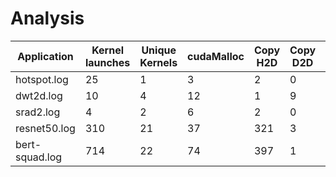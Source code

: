 # Analysis

| Application | Kernel launches | Unique Kernels | cudaMalloc | Copy H2D | Copy D2D | Copy D2H |
| --- | --- | --- | --- | --- | --- | --- |
| hotspot.log | 25 | 1 | 3 | 2 | 0 | 1 |
| dwt2d.log | 10 | 4 | 12 | 1 | 9 | 3 |
| srad2.log | 4 | 2 | 6 | 2 | 0 | 2 |
| resnet50.log | 310 | 21 | 37 | 321 | 3 | 3 |
| bert-squad.log | 714 | 22 | 74 | 397 | 1 | 3 |
